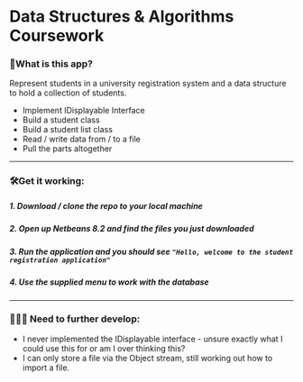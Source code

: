 # Data Structures & Algorithms Coursework


### 🤔What is this app? 
Represent students in a university registration system and a data structure to hold a collection of students.

- Implement IDisplayable Interface
- Build a student class
- Build a student list class
- Read / write data from / to a file 
- Pull the parts altogether
_______

### 🛠Get it working:

##### 1. Download / clone the repo to your local machine
##### 2. Open up Netbeans 8.2 and find the files you just downloaded
##### 3. Run the application and you should see `"Hello, welcome to the student registration application"`
##### 4. Use the supplied menu to work with the database

_______

### 🤦🏼‍♀️ Need to further develop:
- I never implemented the IDisplayable interface - unsure exactly what I could use this for or am I over thinking this?
- I can only store a file via the Object stream, still working out how to import a file.


